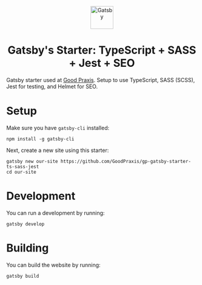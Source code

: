 <p align="center">
  <a href="https://www.gatsbyjs.org">
    <img alt="Gatsby" src="https://www.gatsbyjs.org/monogram.svg" width="60" />
  </a>
</p>
<h1 align="center">
  Gatsby's Starter: TypeScript + SASS + Jest + SEO
</h1>

Gatsby starter used at [Good Praxis](https://goodpraxis.coop). Setup to use
TypeScript, SASS (SCSS), Jest for testing, and Helmet for SEO.

Setup
=====
Make sure you have `gatsby-cli` installed:

    npm install -g gatsby-cli

Next, create a new site using this starter:

    gatsby new our-site https://github.com/GoodPraxis/gp-gatsby-starter-ts-sass-jest
    cd our-site

Development
===========
You can run a development by running:

    gatsby develop
    
Building
========
You can build the website by running:

    gatsby build
